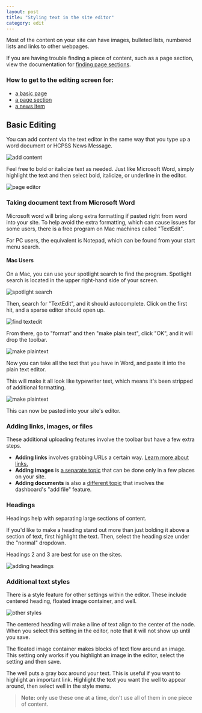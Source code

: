 ```yaml
---
layout: post
title: "Styling text in the site editor"
category: edit
---
```


Most of the content on your site can have images, bulleted lists, numbered lists and links to other webpages.

If you are having trouble finding a piece of content, such as a page section, view the documentation for [finding page sections](/schoolsites-help/edit/2014/07/15/finding-content/).

### How to get to the editing screen for:

- [a basic page](/schoolsites-help/pages/2016/12/15/editing-site-page/)
- [a page section](/schoolsites-help/pages/2016/12/13/editing-page-section/)
- [a news item](/schoolsites-help/news/2016/12/09/adding-news/)

## Basic Editing

You can add content via the text editor in the same way that you type up a word document or HCPSS News Message.

![add content](/schoolsites-help/images/pages/page-wysiwyg.png)

Feel free to bold or italicize text as needed. Just like Microsoft Word, simply highlight the text and then select bold, italicize, or underline in the editor.

![page editor](/schoolsites-help/images/pages/bold-text.png)

### Taking document text from Microsoft Word

Microsoft word will bring along extra formatting if pasted right from word into your site. To help avoid the extra formatting, which can cause issues for some users, there is a free program on Mac machines called "TextEdit".

For PC users, the equivalent is Notepad, which can be found from your start menu search.

#### Mac Users

On a Mac, you can use your spotlight search to find the program. Spotlight search is located in the upper right-hand side of your screen.

![spotlight search](/schoolsites-help/images/spotlight.png)

Then, search for "TextEdit", and it should autocomplete. Click on the first hit, and a sparse editor should open up.

![find textedit](/schoolsites-help/images/search-mac-plaintext.png)

From there, go to "format" and then "make plain text", click "OK", and it will drop the toolbar.

![make plaintext](/schoolsites-help/images/format-plain.png)

Now you can take all the text that you have in Word, and paste it into the plain text editor.

This will make it all look like typewriter text, which means it's been stripped of additional formatting.

![make plaintext](/schoolsites-help/images/additional-formatting.png)

This can now be pasted into your site's editor.

### Adding links, images, or files

These additional uploading features involve the toolbar but have a few extra steps.

- **Adding links** involves grabbing URLs a certain way. [Learn more about links.](/schoolsites-help/edit/2014/07/15/adding-links/)
- **Adding images** is [a separate topic](/schoolsites-help/images/2014/07/15/adding-images/) that can be done only in a few places on your site.
- **Adding documents** is also a [different topic](/schoolsites-help/files/2016/12/13/uploading-files/) that involves the dashboard's "add file" feature.

### Headings

Headings help with separating large sections of content.

If you'd like to make a heading stand out more than just bolding it above a section of text, first highlight the text. Then, select the heading size under the "normal" dropdown.

Headings 2 and 3 are best for use on the sites.

![adding headings](/schoolsites-help/images/pages/headings.png)

### Additional text styles

There is a style feature for other settings within the editor. These include centered heading, floated image container, and well.

![other styles](/schoolsites-help/images/pages/other-styles.png)

The centered heading will make a line of text align to the center of the node. When you select this setting in the editor, note that it will not show up until you save.

The floated image container makes blocks of text flow around an image. This setting only works if you highlight an image in the editor, select the setting and then save.

The well puts a gray box around your text. This is useful if you want to highlight an important link. Highlight the text you want the well to appear around, then select well in the style menu.

> **Note:** only use these one at a time, don't use all of them in one piece of content.
